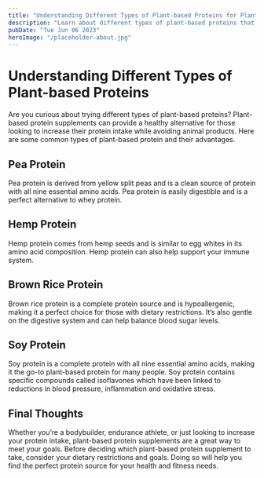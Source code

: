 ```yaml
---
title: "Understanding Different Types of Plant-based Proteins for Plant-based Protein Supplements"
description: "Learn about different types of plant-based proteins that could benefit your health and fitness goals. Discover what protein supplements would work best for your needs."
pubDate: "Tue Jun 06 2023"
heroImage: "/placeholder-about.jpg"
---
```


# Understanding Different Types of Plant-based Proteins

Are you curious about trying different types of plant-based proteins? Plant-based protein supplements can provide a healthy alternative for those looking to increase their protein intake while avoiding animal products. Here are some common types of plant-based protein and their advantages.

## Pea Protein

Pea protein is derived from yellow split peas and is a clean source of protein with all nine essential amino acids. Pea protein is easily digestible and is a perfect alternative to whey protein.

## Hemp Protein

Hemp protein comes from hemp seeds and is similar to egg whites in its amino acid composition. Hemp protein can also help support your immune system.

## Brown Rice Protein

Brown rice protein is a complete protein source and is hypoallergenic, making it a perfect choice for those with dietary restrictions. It’s also gentle on the digestive system and can help balance blood sugar levels.

## Soy Protein

Soy protein is a complete protein with all nine essential amino acids, making it the go-to plant-based protein for many people. Soy protein contains specific compounds called isoflavones which have been linked to reductions in blood pressure, inflammation and oxidative stress.

## Final Thoughts

Whether you’re a bodybuilder, endurance athlete, or just looking to increase your protein intake, plant-based protein supplements are a great way to meet your goals. Before deciding which plant-based protein supplement to take, consider your dietary restrictions and goals. Doing so will help you find the perfect protein source for your health and fitness needs.